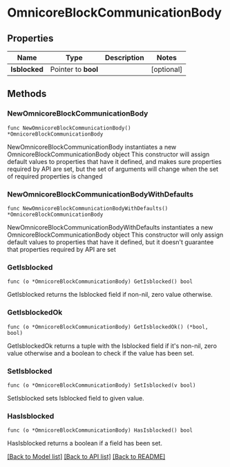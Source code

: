 # OmnicoreBlockCommunicationBody

## Properties

Name | Type | Description | Notes
------------ | ------------- | ------------- | -------------
**Isblocked** | Pointer to **bool** |  | [optional] 

## Methods

### NewOmnicoreBlockCommunicationBody

`func NewOmnicoreBlockCommunicationBody() *OmnicoreBlockCommunicationBody`

NewOmnicoreBlockCommunicationBody instantiates a new OmnicoreBlockCommunicationBody object
This constructor will assign default values to properties that have it defined,
and makes sure properties required by API are set, but the set of arguments
will change when the set of required properties is changed

### NewOmnicoreBlockCommunicationBodyWithDefaults

`func NewOmnicoreBlockCommunicationBodyWithDefaults() *OmnicoreBlockCommunicationBody`

NewOmnicoreBlockCommunicationBodyWithDefaults instantiates a new OmnicoreBlockCommunicationBody object
This constructor will only assign default values to properties that have it defined,
but it doesn't guarantee that properties required by API are set

### GetIsblocked

`func (o *OmnicoreBlockCommunicationBody) GetIsblocked() bool`

GetIsblocked returns the Isblocked field if non-nil, zero value otherwise.

### GetIsblockedOk

`func (o *OmnicoreBlockCommunicationBody) GetIsblockedOk() (*bool, bool)`

GetIsblockedOk returns a tuple with the Isblocked field if it's non-nil, zero value otherwise
and a boolean to check if the value has been set.

### SetIsblocked

`func (o *OmnicoreBlockCommunicationBody) SetIsblocked(v bool)`

SetIsblocked sets Isblocked field to given value.

### HasIsblocked

`func (o *OmnicoreBlockCommunicationBody) HasIsblocked() bool`

HasIsblocked returns a boolean if a field has been set.


[[Back to Model list]](../README.md#documentation-for-models) [[Back to API list]](../README.md#documentation-for-api-endpoints) [[Back to README]](../README.md)


